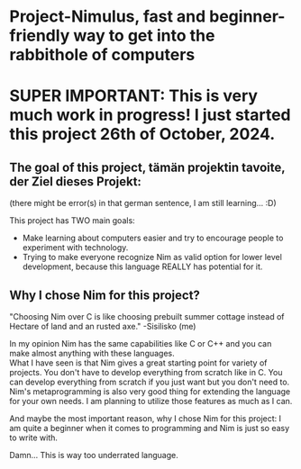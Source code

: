 # Project-Nimulus, fast and beginner-friendly way to get into the rabbithole of computers

# SUPER IMPORTANT: This is very much work in progress! I just started this project 26th of October, 2024.

## The goal of this project, tämän projektin tavoite, der Ziel dieses Projekt:
(there might be error(s) in that german sentence, I am still learning... :D)

This project has TWO main goals:
- Make learning about computers easier and try to encourage people to experiment with technology.
- Trying to make everyone recognize Nim as valid option for lower level development, because this language REALLY has potential for it.

## Why I chose Nim for this project?

"Choosing Nim over C is like choosing prebuilt summer cottage instead of Hectare of land and an rusted axe." -Sisilisko (me)


In my opinion Nim has the same capabilities like C or C++ and you can make almost anything with these languages. \
What I have seen is that Nim gives a great starting point for variety of projects. You don't have to develop everything from scratch like in C. You can develop everything from scratch if you just want but you don't need to.
Nim's metaprogramming is also very good thing for extending the language for your own needs. I am planning to utilize those features as much as I can.

And maybe the most important reason, why I chose Nim for this project: I am quite a beginner when it comes to programming and Nim is just so easy to write with.

Damn... This is way too underrated language.
